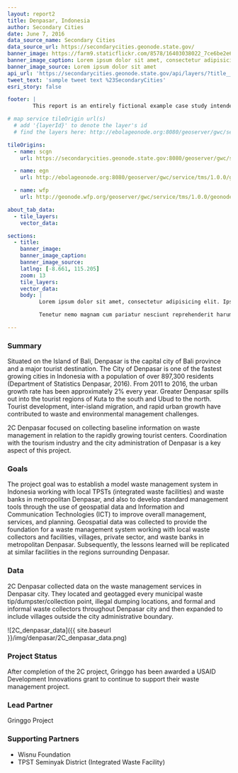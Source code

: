 ```yaml
---
layout: report2
title: Denpasar, Indonesia
author: Secondary Cities
date: June 7, 2016
data_source_name: Secondary Cities
data_source_url: https://secondarycities.geonode.state.gov/
banner_image: https://farm9.staticflickr.com/8578/16403038022_7ce6be2e6d.jpg
banner_image_caption: Lorem ipsum dolor sit amet, consectetur adipisicing elit.
banner_image_source: Lorem ipsum dolor sit amet
api_url: 'https://secondarycities.geonode.state.gov/api/layers/?title__icontains=denpasar'
tweet_text: 'sample tweet text %23SecondaryCities'
esri_story: false

footer: |
        This report is an entirely fictional example case study intended to demonstrate report editing capabilities.

# map service tileOrigin url(s)
  # add '{layerId}' to denote the layer's id
  # find the layers here: http://ebolageonode.org:8080/geoserver/gwc/service/tms/1.0.0/

tileOrigins:
  - name: scgn
    url: https://secondarycities.geonode.state.gov:8080/geoserver/gwc/service/tms/1.0.0/geonode:{layerId}@EPSG:900913@png/{z}/{x}/{y}.png

  - name: egn
    url: http://ebolageonode.org:8080/geoserver/gwc/service/tms/1.0.0/geonode:{layerId}@EPSG:900913@png/{z}/{x}/{y}.png

  - name: wfp
    url: http://geonode.wfp.org/geoserver/gwc/service/tms/1.0.0/geonode:{layerId}@EPSG:900913@png/{z}/{x}/{y}.png

about_tab_data:
  - tile_layers: 
    vector_data:

sections:
  - title:
    banner_image:
    banner_image_caption:
    banner_image_source:
    latlng: [-8.661, 115.205]
    zoom: 13
    tile_layers:
    vector_data:
    body: |
          Lorem ipsum dolor sit amet, consectetur adipisicing elit. Ipsum, exercitationem tempore. Ipsam itaque magnam expedita quibusdam, architecto maxime, repellat eveniet laborum quidem quam quia autem! Consequatur natus quia distinctio rem neque atque aliquam dignissimos perferendis iure quaerat dicta et tempora animi magni, sapiente officiis optio hic ratione ipsum. Delectus, eum accusantium rem quia repellat, pariatur. Libero voluptatibus sequi non! Fugiat ipsum deleniti nulla, quibusdam cum velit sed eaque dolores molestiae quas, et asperiores!

          Tenetur nemo magnam cum pariatur nesciunt reprehenderit harum temporibus, autem cumque debitis animi quia provident incidunt, id. Cupiditate alias dolores voluptates voluptatibus, necessitatibus quasi quisquam quis veniam.Tenetur nemo magnam cum pariatur nesciunt reprehenderit harum temporibus, autem cumque debitis animi quia provident incidunt, id. Cupiditate alias dolores voluptates voluptatibus, necessitatibus quasi quisquam quis veniam.

---
```


### Summary
Situated on the Island of Bali, Denpasar is the capital city of Bali province and a major tourist destination.  The City of Denpasar is one of the fastest growing cities in Indonesia with a population of over 897,300 residents (Department of Statistics Denpasar, 2016).  From 2011 to 2016, the urban growth rate has been approximately 2% every year.  Greater Denpasar spills out into the tourist regions of Kuta to the south and Ubud to the north.  Tourist development, inter-island migration, and rapid urban growth have contributed to waste and environmental management challenges.

2C Denpasar focused on collecting baseline information on waste management in relation to the rapidly growing tourist centers.  Coordination with the tourism industry and the city administration of Denpasar is a key aspect of this project.

### Goals
The project goal was to establish a model waste management system in Indonesia working with local TPSTs (integrated waste facilities) and waste banks in metropolitan Denpasar, and also to develop standard management tools through the use of geospatial data and Information and Communication Technologies (ICT) to improve overall management, services, and planning.  Geospatial data was collected to provide the foundation for a waste management system working with local waste collectors and facilities, villages, private sector, and waste banks in metropolitan Denpasar.  Subsequently, the lessons learned will be replicated at similar facilities in the regions surrounding Denpasar. 

### Data
2C Denpasar collected data on the waste management services in Denpasar city.  They located and geotagged every municipal waste tip/dumpster/collection point, illegal dumping locations, and formal and informal waste collectors throughout Denpasar city and then expanded to include villages outside the city administrative boundary.

![2C_denpasar_data]({{ site.baseurl }}/img/denpasar/2C_denpasar_data.png)

### Project Status
After completion of the 2C project, Gringgo has been awarded a USAID Development Innovations grant to continue to support their waste management project.

### Lead Partner
Gringgo Project

### Supporting Partners
- Wisnu Foundation
- TPST Seminyak District (Integrated Waste Facility)






